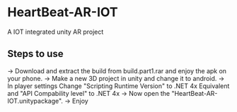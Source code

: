 # HeartBeat-AR-IOT
A IOT integrated unity AR project

## Steps to use
-> Download and extract the build from build.part1.rar and enjoy the apk on your phone.
-> Make a new 3D project in unity and change it to android.
-> In player settings Change "Scripting Runtime Version" to .NET 4x Equivalent and "API Compability level" to .NET 4x
-> Now open the "HeartBeat-AR-IOT.unitypackage".
-> Enjoy
